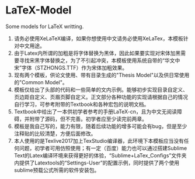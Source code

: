 # LaTeX-Model
Some models for LaTeX writting.
1. 请务必使用XeLaTeX编译，如果你想使用中文请务必使用XeLaTex，本模板针对中文用途。
2. 由于Latex内所谓的加粗是将字体替换为黑体，因此如果要实现对宋体加黑需要寻找宋黑字体替换之，为了不引起冲突，本模板使用系统自带的“华文中宋”字体（STZHONGS.TTF）作为宋体加粗效果。
3. 现有两个模板，供论文使用、带有目录生成的"Thesis Model"以及供日常使用的"Common Model"。
4. 模板仅给出了头部的代码和一些简单的文内示例。能够初步实现目录自定义、页边距自定义、页眉页脚自定义。正文部分各种功能的实现请根据自己的情况自行学习，可参考附带的Textbook和各种宏包的说明文档。
5. Textbook中给出了一本供初学者参考的手册LaTeX-cn，且为中文无阅读障碍，并附带了源码，但不完善。初学者应至少读完前两章。
6. 模板是我自己写的，能力有限，随着后续功能的增多可能会有bug，但是至少注释贴的比较清楚，方便后面修改。
7. 本人使用的是Texlive2017加上TexStudio编译器，此环境下本模板应当没有任何问题，初学者可用仿照使用；有一定（百度）能力也可以通过搭建Sublime Text的Latex编译环境来获得更好的体验，“Sublime+LaTex_Configs”文件夹内提供了Latextools的“Settings-User”的配置示例，同时提供了两个使用sublime预载公式所需的软件安装包。
